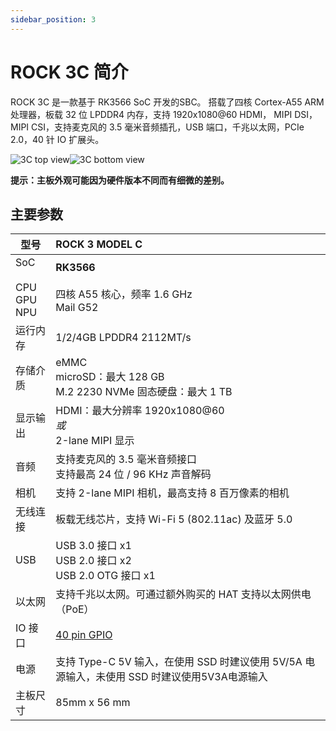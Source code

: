```yaml
---
sidebar_position: 3
---
```


# ROCK 3C 简介

ROCK 3C 是一款基于 RK3566 SoC 开发的SBC。
搭载了四核 Cortex-A55 ARM 处理器，板载 32 位 LPDDR4 内存，支持 1920x1080@60 HDMI，
MIPI DSI，MIPI CSI，支持麦克风的 3.5 毫米音频插孔，USB 端口，千兆以太网，PCIe 2.0，40 针 IO 扩展头。

![3C top view](/img/rock3/Rock3C-top-800px.webp)![3C bottom view](/img/rock3/Rock3C-bottom-800px.webp)

**提示：主板外观可能因为硬件版本不同而有细微的差别。**

## 主要参数

| 型号                             | ROCK 3 MODEL C                                                                               |
| -------------------------------- | :------------------------------------------------------------------------------------------- |
| SoC<br/><br/>CPU<br/>GPU<br/>NPU | **RK3566**<br/><br/>四核 A55 核心，频率 1.6 GHz<br/>Mail G52                                 |
| 运行内存                         | 1/2/4GB LPDDR4 2112MT/s                                                                      |
| 存储介质                         | eMMC<br/>microSD：最大 128 GB<br/>M.2 2230 NVMe 固态硬盘：最大 1 TB                          |
| 显示输出                         | HDMI：最大分辨率 1920x1080@60<br/>_或_<br/>2-lane MIPI 显示                                  |
| 音频                             | 支持麦克风的 3.5 毫米音频接口<br/>支持最高 24 位 / 96 KHz 声音解码                           |
| 相机                             | 支持 2-lane MIPI 相机，最高支持 8 百万像素的相机                                             |
| 无线连接                         | 板载无线芯片，支持 Wi-Fi 5 (802.11ac) 及蓝牙 5.0                                             |
| USB                              | USB 3.0 接口 x1<br/>USB 2.0 接口 x2<br/>USB 2.0 OTG 接口 x1                                  |
| 以太网                           | 支持千兆以太网。可通过额外购买的 HAT 支持以太网供电（PoE）                                   |
| IO 接口                          | [40 pin GPIO](../hardware/rock3c-gpio)                                                       |
| 电源                             | 支持 Type-C 5V 输入，在使用 SSD 时建议使用 5V/5A 电源输入，未使用 SSD 时建议使用5V3A电源输入 |
| 主板尺寸                         | 85mm x 56 mm                                                                                 |
